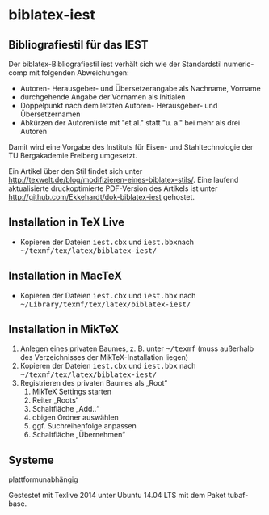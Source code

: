 biblatex-iest
=============

Bibliografiestil für das IEST
-----------------------------
Der biblatex-Bibliografiestil iest verhält sich wie der Standardstil numeric-comp mit folgenden Abweichungen:

- Autoren- Herausgeber- und Übersetzerangabe als Nachname, Vorname
- durchgehende Angabe der Vornamen als Initialen
- Doppelpunkt nach dem letzten Autoren- Herausgeber- und Übersetzernamen
- Abkürzen der Autorenliste mit "et al." statt "u. a." bei mehr als drei Autoren

Damit wird eine Vorgabe des Instituts für Eisen- und Stahltechnologie der TU Bergakademie Freiberg umgesetzt.

Ein Artikel über den Stil findet sich unter http://texwelt.de/blog/modifizieren-eines-biblatex-stils/.
Eine laufend aktualisierte druckoptimierte PDF-Version des Artikels ist unter http://github.com/Ekkehardt/dok-biblatex-iest gehostet.

Installation in TeX Live
------------------------
- Kopieren der Dateien <tt>iest.cbx</tt> und <tt>iest.bbx</tt>nach <tt>~/texmf/tex/latex/biblatex-iest/</tt>


Installation in MacTeX
----------------------
- Kopieren der Dateien <tt>iest.cbx</tt> und <tt>iest.bbx</tt> nach <tt>~/Library/texmf/tex/latex/biblatex-iest/</tt>

Installation in MikTeX
----------------------
<ol>
<li>Anlegen eines privaten Baumes, z. B. unter <tt>~/texmf</tt> (muss außerhalb des Verzeichnisses der MikTeX-Installation liegen)
<li>Kopieren der Dateien <tt>iest.cbx</tt> und <tt>iest.bbx</tt> nach <tt>~/texmf/tex/latex/biblatex-iest/</tt>
<li>Registrieren des privaten Baumes als „Root“
	<ol>
		<li>MikTeX Settings starten
		<li>Reiter „Roots“
		<li>Schaltfläche „Add..“
		<li>obigen Ordner auswählen
		<li>ggf. Suchreihenfolge anpassen
		<li>Schaltfläche „Übernehmen“
	</ol>
</ol>

Systeme
-------
plattformunabhängig

Gestestet mit Texlive 2014 unter Ubuntu 14.04 LTS mit dem Paket tubaf-base.




